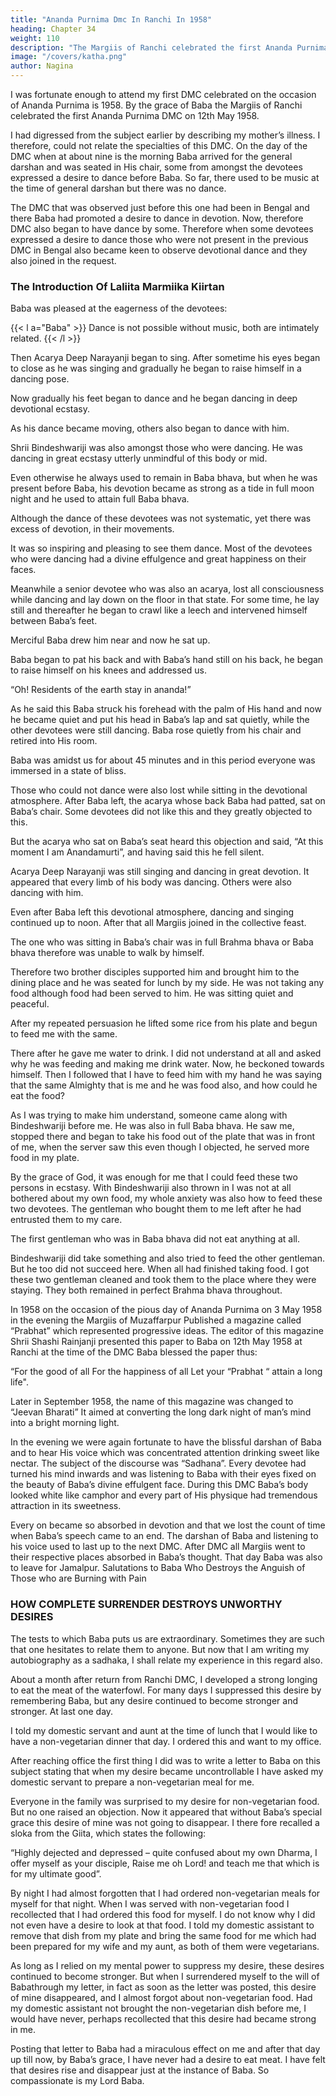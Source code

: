 ```yaml
---
title: "Ananda Purnima Dmc In Ranchi In 1958"
heading: Chapter 34
weight: 110
description: "The Margiis of Ranchi celebrated the first Ananda Purnima DMC on 12th May 1958"
image: "/covers/katha.png"
author: Nagina
---
```




I was fortunate enough to attend my first DMC celebrated on the occasion of Ananda Purnima is 1958. By the grace of Baba the Margiis of Ranchi celebrated the first Ananda Purnima DMC on 12th May 1958.

I had digressed from the subject earlier by describing my mother’s illness. I therefore, could not relate the specialties of
this DMC. On the day of the DMC when at about nine is the morning Baba arrived for the general darshan and was seated
in His chair, some from amongst the devotees expressed a desire to dance before Baba. So far, there used to be music at
the time of general darshan but there was no dance.

The DMC that was observed just before this one had been in Bengal and there Baba had promoted a desire to dance in devotion. Now, therefore DMC also began to have dance by some. Therefore when some devotees expressed a desire to dance
those who were not present in the previous DMC in Bengal also became keen to
observe devotional dance and they also joined in the request.



### The Introduction Of Laliita Marmiika Kiirtan

Baba was pleased at the eagerness of the devotees:

{{< l a="Baba" >}}
Dance is not possible without music, both are intimately related.
{{< /l >}}


Then Acarya Deep Narayanji began to sing. After sometime his eyes began to close as he was singing and gradually he began to raise himself in a dancing pose.

Now gradually his feet began to dance and he began dancing in deep devotional ecstasy. 

As his dance became moving, others also began to dance with him.

Shrii Bindeshwariji was also amongst those who were dancing. He was dancing in great ecstasy utterly unmindful of this body or mid. 

Even otherwise he always used to remain in Baba bhava, but when he was present before Baba, his devotion became as strong as a tide in full moon night and he used to attain full Baba bhava.

Although the dance of these devotees was not systematic, yet there was excess of devotion, in their movements. 

It was so inspiring and pleasing to see them dance. Most of the devotees who were dancing had a divine effulgence and great happiness on their faces.

Meanwhile a senior devotee who was also an acarya, lost all consciousness while dancing and lay down on the floor in that state. For some time, he lay still and thereafter he began to crawl like a leech and intervened himself between Baba’s feet.

Merciful Baba drew him near and now he sat up.

Baba began to pat his back and with Baba’s hand still on his back, he began to raise himself on his knees and addressed us.

“Oh! Residents of the earth stay in ananda!”

As he said this Baba struck his forehead with the palm of His hand and now he became quiet and put his head in Baba’s lap and sat quietly, while the other devotees were still dancing. Baba rose quietly from his chair and retired into His room.

Baba was amidst us for about 45 minutes and in this period everyone was immersed in a state of bliss.

Those who could not dance were also lost while sitting in the devotional atmosphere. After Baba left, the acarya whose back Baba had patted, sat on Baba’s chair. Some devotees did not like this and they greatly objected to this.

But the acarya who sat on Baba’s seat heard this objection and said, “At this moment I am Anandamurti”, and having said this he fell silent.

Acarya Deep Narayanji was still singing and dancing in great devotion. It appeared that every limb of his body was dancing. Others were also dancing with him. 

Even after Baba left this devotional atmosphere, dancing and singing continued up to noon. After that all Margiis joined in the collective feast. 

The one who was sitting in Baba’s chair was in full Brahma bhava or Baba bhava therefore was unable to walk by himself.

Therefore two brother disciples supported him and brought him to the dining place and he was seated for lunch by my side. He was not taking any food although food had been served to him. He was sitting quiet and peaceful. 

After my repeated persuasion he lifted some rice from his plate and begun to feed me with the same.

There after he gave me water to drink. I did not understand at all and asked why he was feeding and making me drink water. Now, he beckoned towards himself. Then I followed that I have to feed him with my hand he was saying that the same Almighty that is me and he was food also, and how could he eat the food? 

As I was trying to make him understand, someone came along with Bindeshwariji before me. He was also in full Baba bhava. He saw me, stopped there and began to take his food out of the plate that was in front of me, when the server saw this even though I objected, he served more food in my plate. 

By the grace of God, it was enough for me that I could feed these two persons in ecstasy. With Bindeshwariji also thrown in I was not at all bothered about my own food, my whole anxiety was also
how to feed these two devotees. The gentleman who bought them to me left after he
had entrusted them to my care.

The first gentleman who was in Baba bhava did not eat anything at all.

Bindeshwariji did take something and also tried to feed the other gentleman. But he too did not succeed here. When all had finished taking food. I got these two gentleman cleaned and took them to the place where they were staying. They both remained in perfect Brahma bhava throughout.

In 1958 on the occasion of the pious day of Ananda Purnima on 3 May 1958 in the evening the Margiis of Muzaffarpur Published a magazine called “Prabhat” which represented progressive ideas. The editor of this magazine Shrii Shashi Rainjanji presented this paper to Baba on 12th May 1958 at Ranchi at the time of the DMC Baba blessed the paper thus:

“For the good of all
For the happiness of all
Let your “Prabhat “ attain a long life".

Later in September 1958, the name of this magazine was changed to “Jeevan Bharati” It aimed at converting the long dark night of man’s mind into a bright morning light.

In the evening we were again fortunate to have the blissful darshan of Baba and
to hear His voice which was concentrated attention drinking sweet like nectar.
The subject of the discourse was “Sadhana”. Every devotee had turned his
mind inwards and was listening to Baba with their eyes fixed on the beauty of Baba’s
divine effulgent face. During this DMC Baba’s body looked white like camphor and
every part of His physique had tremendous attraction in its sweetness.

Every on became so absorbed in devotion and that we lost the count of time
when Baba’s speech came to an end. The darshan of Baba and listening to his voice
used to last up to the next DMC. After DMC all Margiis went to their respective places
absorbed in Baba’s thought. That day Baba was also to leave for Jamalpur.
Salutations to Baba Who Destroys the Anguish of Those who
are Burning with Pain


### HOW COMPLETE SURRENDER DESTROYS UNWORTHY DESIRES

The tests to which Baba puts us are extraordinary. Sometimes they are such that one hesitates to relate them to anyone. But now that I am writing my autobiography as a sadhaka, I shall relate my experience in this regard also.

About a month after return from Ranchi DMC, I developed a strong longing to eat the meat of the waterfowl. For many days I suppressed this desire by remembering Baba, but any desire continued to become stronger and stronger.
At last one day. 

I told my domestic servant and aunt at the time of lunch that I would like to have a non-vegetarian dinner that day. I ordered this and want to my office.

After reaching office the first thing I did was to write a letter to Baba on this subject stating that when my desire became uncontrollable I have asked my domestic servant to prepare a non-vegetarian meal for me.

Everyone in the family was surprised to my desire for non-vegetarian food. But no one raised an objection. Now it appeared that without Baba’s special grace this desire of mine was not going to disappear. I there fore recalled a sloka from the Giita, which states the following:

“Highly dejected and depressed – quite confused about my own Dharma, I offer
myself as your disciple, Raise me oh Lord! and teach me that which is for my ultimate
good”.

By night I had almost forgotten that I had ordered non-vegetarian meals for
myself for that night. When I was served with non-vegetarian food I recollected that I
had ordered this food for myself. I do not know why I did not even have a desire to look
at that food. I told my domestic assistant to remove that dish from my plate and bring
the same food for me which had been prepared for my wife and my aunt, as both of
them were vegetarians.

As long as I relied on my mental power to suppress my desire, these desires
continued to become stronger. But when I surrendered myself to the will of Babathrough my letter, in fact as soon as the letter was posted, this desire of mine
disappeared, and I almost forgot about non-vegetarian food.
Had my domestic assistant not brought the non-vegetarian dish before me, I
would have never, perhaps recollected that this desire had became strong in me.

Posting that letter to Baba had a miraculous effect on me and after that day up till now,
by Baba’s grace, I have never had a desire to eat meat. I have felt that desires rise and
disappear just at the instance of Baba. So compassionate is my Lord Baba.
